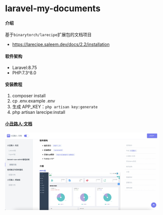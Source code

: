 # laravel-my-documents

#### 介绍
基于`binarytorch/larecipe`扩展包的文档项目
- https://larecipe.saleem.dev/docs/2.2/installation

#### 软件架构
- Laravel:8.75
- PHP:7.3^8.0


#### 安装教程

1.  composer install
2.  cp .env.example .env
3.  生成 APP_KEY：`php artisan key:generate`
4.  php artisan larecipe:install

#### [小丑路人·文档](https://docs.cnpscy.com)

![首页](./public/docs/home.png)

